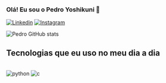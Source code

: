 ### Olá! Eu sou o Pedro Yoshikuni 👋


[![Linkedin](https://img.shields.io/badge/LinkedIn-0077B5?style=for-the-badge&logo=linkedin&logoColor=white)](https://www.linkedin.com/in/pedro-yoshikuni-8058b52a5/)
[![Instagram](https://img.shields.io/badge/Instagram-E4405F?style=for-the-badge&logo=instagram&logoColor=white)](https://www.instagram.com/pyoshi__/)

![Pedro GitHub stats](https://github-readme-stats.vercel.app/api?username=pyoshikuni&show_icons=true&theme=dracula)

## Tecnologias que eu uso no meu dia a dia

<div style ="display: inline_block"><br/>
  <img alin="center" alt="python" src="https://img.shields.io/badge/Python-3776AB?style=for-the-badge&logo=python&logoColor=white" />
  <img alin="center" alt="c" src="https://img.shields.io/badge/C-00599C?style=for-the-badge&logo=c&logoColor=white" />
</div><br/>

